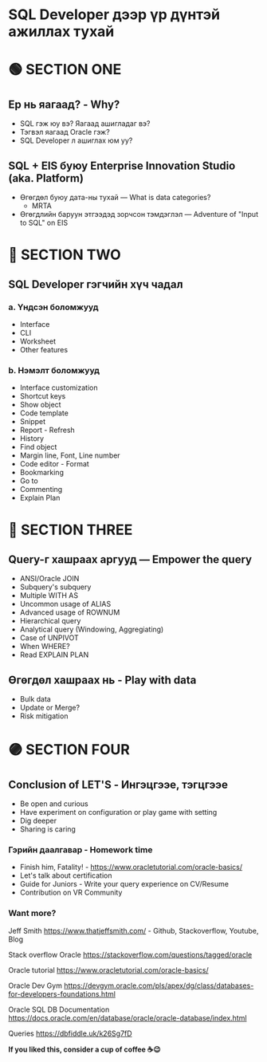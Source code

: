 # SQL Developer дээр үр дүнтэй ажиллах тухай


# 🟢 SECTION ONE

## Ер нь яагаад? - Why?
  * SQL гэж юу вэ? Яагаад ашигладаг вэ?
  * Тэгвэл яагаад Oracle гэж?
  * SQL Developer л ашиглах юм уу?

## SQL + EIS буюу Enterprise Innovation Studio (aka. Platform)
* Өгөгдөл буюу дата-ны тухай — What is data categories?
  * MRTA
* Өгөгдлийн баруун этгээдэд зорчсон тэмдэглэл — Adventure of "Input to SQL" on EIS


# 🔵 SECTION TWO

## SQL Developer гэгчийн хүч чадал
  ### a. Үндсэн боломжууд
  * Interface
  * CLI
  * Worksheet
  * Other features

  ### b. Нэмэлт боломжууд
* Interface customization
* Shortcut keys
* Show object
* Code template
* Snippet
* Report - Refresh
* History
* Find object
* Margin line, Font, Line number
* Code editor - Format
* Bookmarking
* Go to
* Commenting
* Explain Plan


# 🔴 SECTION THREE

## Query-г хашраах аргууд — Empower the query
  * ANSI/Oracle JOIN 
  * Subquery's subquery
  * Multiple WITH AS
  * Uncommon usage of ALIAS
  * Advanced usage of ROWNUM
  * Hierarchical query
  * Analytical query (Windowing, Aggregiating)
  * Case of UNPIVOT
  * When WHERE?
  * Read EXPLAIN PLAN

## Өгөгдөл хашраах нь - Play with data
  * Bulk data
  * Update or Merge?
  * Risk mitigation

  
# 🟣 SECTION FOUR

## Conclusion of LET'S - Ингэцгээе, тэгцгээе
* Be open and curious
* Have experiment on configuration or play game with setting
* Dig deeper
* Sharing is caring


### Гэрийн даалгавар - Homework time
 * Finish him, Fatality! - https://www.oracletutorial.com/oracle-basics/
 * Let's talk about certification
 * Guide for Juniors - Write your query experience on CV/Resume
 * Contribution on VR Community

### Want more?
  Jeff Smith
  https://www.thatjeffsmith.com/ - Github, Stackoverflow, Youtube, Blog
  
  Stack overflow Oracle
  https://stackoverflow.com/questions/tagged/oracle
  
  Oracle tutorial
  https://www.oracletutorial.com/oracle-basics/
  
  Oracle Dev Gym
  https://devgym.oracle.com/pls/apex/dg/class/databases-for-developers-foundations.html
  
  Oracle SQL DB Documentation
  https://docs.oracle.com/en/database/oracle/oracle-database/index.html
  
  
Queries
https://dbfiddle.uk/k26Sg7fD




**If you liked this, consider a cup of coffee ☕😉**
